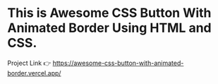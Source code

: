 # This is Awesome CSS Button With Animated Border Using HTML and CSS.

Project Link 👉 https://awesome-css-button-with-animated-border.vercel.app/
